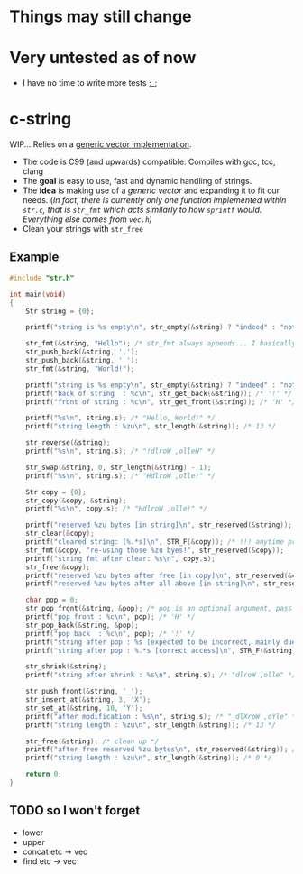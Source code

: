 # Things may still change
# Very untested as of now
- I have no time to write more tests ;\_;

# c-string
WIP... Relies on a [generic vector implementation](https://www.github.com/rphii/c-vector).

- The code is C99 (and upwards) compatible. Compiles with gcc, tcc, clang
- The **goal** is easy to use, fast and dynamic handling of strings.
- The **idea** is making use of a *generic vector* and expanding it to fit our needs. (*In fact,
  there is currently only one function implemented within `str.c`, that is `str_fmt` which acts
  similarly to how `sprintf` would. Everything else comes from `vec.h`)*
- Clean your strings with `str_free`

## Example
```c
#include "str.h"

int main(void)
{
    Str string = {0};

    printf("string is %s empty\n", str_empty(&string) ? "indeed" : "not");

    str_fmt(&string, "Hello"); /* str_fmt always appends... I basically only ever use this function :) */
    str_push_back(&string, ',');
    str_push_back(&string, ' ');
    str_fmt(&string, "World!");

    printf("string is %s empty\n", str_empty(&string) ? "indeed" : "not");
    printf("back of string  : %c\n", str_get_back(&string)); /* '!' */
    printf("front of string : %c\n", str_get_front(&string)); /* 'H' */

    printf("%s\n", string.s); /* "Hello, World!" */
    printf("string length : %zu\n", str_length(&string)); /* 13 */

    str_reverse(&string);
    printf("%s\n", string.s); /* "!dlroW ,olleH" */

    str_swap(&string, 0, str_length(&string) - 1);
    printf("%s\n", string.s); /* "HdlroW ,olle!" */

    Str copy = {0};
    str_copy(&copy, &string);
    printf("%s\n", copy.s); /* "HdlroW ,olle!" */

    printf("reserved %zu bytes [in string]\n", str_reserved(&string)); /* 32 bytes */
    str_clear(&copy);
    printf("cleared string: [%.*s]\n", STR_F(&copy)); /* !!! anytime printing anything, this is the correct way of doing so !!! (see 12 lines below; direct access to .s field may or may not be dangerous, especially if there are operations (such as pop) happening at the front of the string !!!) */
    str_fmt(&copy, "re-using those %zu byes!", str_reserved(&copy));
    printf("string fmt after clear: %s\n", copy.s);
    str_free(&copy);
    printf("reserved %zu bytes after free [in copy]\n", str_reserved(&copy)); /* 0 bytes */
    printf("reserved %zu bytes after all above [in string]\n", str_reserved(&string)); /* 32 bytes */

    char pop = 0;
    str_pop_front(&string, &pop); /* pop is an optional argument, pass 0 to ignore */
    printf("pop front : %c\n", pop); /* 'H' */
    str_pop_back(&string, &pop);
    printf("pop back  : %c\n", pop); /* '!' */
    printf("string after pop : %s [expected to be incorrect, mainly due to directly accessing the struct] \n", string.s); /* "HdlroW ,olle!" */
    printf("string after pop : %.*s [correct access]\n", STR_F(&string)); /* "dlroW ,olle" */

    str_shrink(&string);
    printf("string after shrink : %s\n", string.s); /* "dlroW ,olle" */

    str_push_front(&string, '_');
    str_insert_at(&string, 3, 'X');
    str_set_at(&string, 10, 'Y');
    printf("after modification : %s\n", string.s); /* "_dlXroW ,oYle" */
    printf("string length : %zu\n", str_length(&string)); /* 13 */

    str_free(&string); /* clean up */
    printf("after free reserved %zu bytes\n", str_reserved(&string)); /* 0 bytes */
    printf("string length : %zu\n", str_length(&string)); /* 0 */

    return 0;
}
```

## TODO so I won't forget
- lower
- upper
- concat etc -> vec
- find etc -> vec

